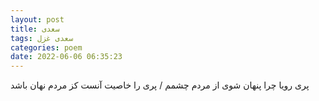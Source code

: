 ```yaml
---
layout: post
title: سعدی
tags: سعدی غزل
categories: poem
date: 2022-06-06 06:35:23
---
```


پری رویا چرا پنهان شوی از مردم چشمم / پری را خاصیت آنست کز مردم نهان باشد
